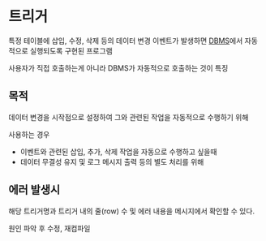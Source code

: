 # 트리거

특정 테이블에 삽입, 수정, 삭제 등의 데이터 변경 이벤트가 발생하면 [DBMS](DBMS)에서 자동적으로 실행되도록 구현된 프로그램

사용자가 직접 호출하는게 아니라 DBMS가 자동적으로 호출하는 것이 특징

## 목적
데이터 변경을 시작점으로 설정하여 그와 관련된 작업을 자동적으로 수행하기 위해

사용하는 경우
- 이벤트와 관련된 삽입, 추가, 삭제 작업을 자동으로 수행하고 싶을때
- 데이터 무결성 유지 및 로그 메시지 출력 등의 별도 처리를 위해

## 에러 발생시
해당 트리거명과 트리거 내의 줄(row) 수 및 에러 내용을 메시지에서 확인할 수 있다.

원인 파악 후 수정, 재컴파일 